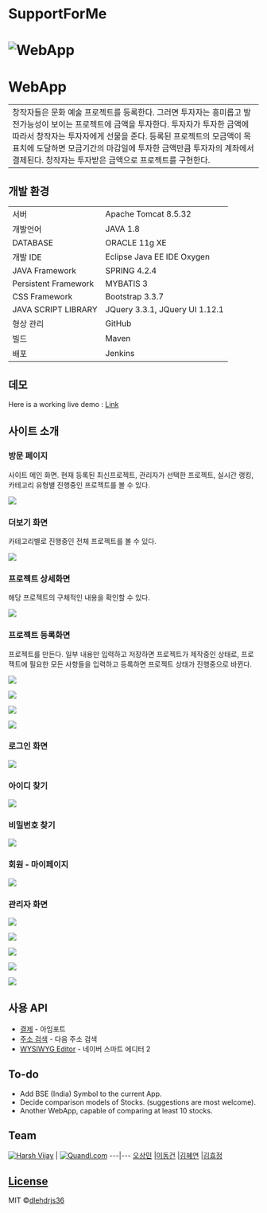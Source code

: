 # SupportForMe

# ![WebApp](https://dlehdrjs36.github.io/SupportForMe/DemoImages/DemoImage_1.png)

# WebApp

<table>
<tr>
<td>
창작자들은 문화 예술 프로젝트를 등록한다. 그러면 투자자는 흥미롭고 발전가능성이 보이는 프로젝트에 금액을 투자한다. 투자자가 투자한 금액에 따라서 창작자는 투자자에게 선물을 준다. 등록된 프로젝트의 모금액이 목표치에 도달하면 모금기간의 마감일에 투자한 금액만큼 투자자의 계좌에서 결제된다. 창작자는 투자받은 금액으로 프로젝트를 구현한다. 
</td>
</tr>
</table>

## 개발 환경

<table>
<tr><td>서버</td><td>Apache Tomcat 8.5.32</td></tr>
<tr><td>개발언어</td><td>JAVA 1.8</td></tr>
<tr><td>DATABASE</td><td>ORACLE 11g XE</td></tr>
<tr><td>개발 IDE</td><td>Eclipse Java EE IDE Oxygen</td></tr>
<tr><td>JAVA Framework</td><td>SPRING 4.2.4</td></tr>
<tr><td>Persistent Framework</td><td>MYBATIS 3</td></tr>
<tr><td>CSS Framework</td><td>Bootstrap 3.3.7</td></tr>
<tr><td>JAVA SCRIPT LIBRARY</td><td>JQuery 3.3.1, JQuery UI 1.12.1</td></tr>
<tr><td>형상 관리</td><td>GitHub</td></tr>
<tr><td>빌드</td><td>Maven</td></tr>
<tr><td>배포</td><td>Jenkins</td></tr>
</table>

## 데모

Here is a working live demo :  [Link](http://180.71.250.243:81/SupportForMe/)

## 사이트 소개

### 방문 페이지
사이트 메인 화면. 현재 등록된 최신프로젝트, 관리자가 선택한 프로젝트, 실시간 랭킹, 카테고리 유형별 진행중인 프로젝트를 볼 수 있다.

![](https://dlehdrjs36.github.io/SupportForMe/DemoImages/DemoImage_1.png)

### 더보기 화면
카테고리별로 진행중인 전체 프로젝트를 볼 수 있다.

![](https://dlehdrjs36.github.io/SupportForMe/DemoImages/DemoImage_2.png)

### 프로젝트 상세화면
해당 프로젝트의 구체적인 내용을 확인할 수 있다.

![](https://dlehdrjs36.github.io/SupportForMe/DemoImages/DemoImage_3.png)

### 프로젝트 등록화면
프로젝트를 만든다. 일부 내용만 입력하고 저장하면 프로젝트가 제작중인 상태로, 프로젝트에 필요한 모든 사항들을 입력하고 등록하면 프로젝트 상태가 진행중으로 바뀐다.

![](https://dlehdrjs36.github.io/SupportForMe/DemoImages/DemoImage_13.png)

![](https://dlehdrjs36.github.io/SupportForMe/DemoImages/DemoImage_14.png)

![](https://dlehdrjs36.github.io/SupportForMe/DemoImages/DemoImage_15.png)

![](https://dlehdrjs36.github.io/SupportForMe/DemoImages/DemoImage_16.png)

### 로그인 화면

![](https://dlehdrjs36.github.io/SupportForMe/DemoImages/DemoImage_4.png)

### 아이디 찾기

![](https://dlehdrjs36.github.io/SupportForMe/DemoImages/DemoImage_5.png)

### 비밀번호 찾기

![](https://dlehdrjs36.github.io/SupportForMe/DemoImages/DemoImage_6.png)

### 회원 - 마이페이지

![](https://dlehdrjs36.github.io/SupportForMe/DemoImages/DemoImage_7.png)

### 관리자 화면

![](https://dlehdrjs36.github.io/SupportForMe/DemoImages/DemoImage_8.png)

![](https://dlehdrjs36.github.io/SupportForMe/DemoImages/DemoImage_9.png)

![](https://dlehdrjs36.github.io/SupportForMe/DemoImages/DemoImage_10.png)

![](https://dlehdrjs36.github.io/SupportForMe/DemoImages/DemoImage_11.png)

![](https://dlehdrjs36.github.io/SupportForMe/DemoImages/DemoImage_12.png)

## 사용 API

- [결제](https://github.com/iamport/iamport-manual) - 아임포트
- [주소 검색](https://github.com/daumPostcode/QnA) - 다음 주소 검색
- [WYSIWYG Editor](http://naver.github.io/smarteditor2/) - 네이버 스마트 에디터 2


## To-do
- Add BSE (India) Symbol to the current App.
- Decide comparison models of Stocks. (suggestions are most welcome).
- Another WebApp, capable of comparing at least 10 stocks.

## Team

[![Harsh Vijay](https://avatars1.githubusercontent.com/u/12688534?v=3&s=144)](https://github.com/iharsh234)  | [![Quandl.com](https://github.com/iharsh234/WebApp/blob/master/images/quandl.jpg)](https://www.quandl.com/) ---|---
[오상민](https://github.com/iharsh234) |[이동건](https://github.com/dlehdrjs36) |[김혜연](https://www.quandl.com) |[김효정](https://www.quandl.com)

## [License](https://github.com/iharsh234/WebApp/blob/master/LICENSE.md)

MIT ©[dlehdrjs36](https://github.com/dlehdrjs36)
